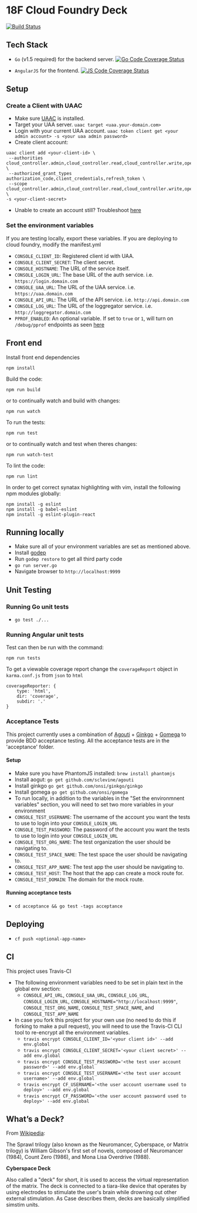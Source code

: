 # 18F Cloud Foundry Deck

[![Build Status](https://travis-ci.org/18F/cf-deck.svg?branch=master)](https://travis-ci.org/18F/cf-deck)


## Tech Stack
- `Go` (v1.5 required) for the backend server. [![Go Code Coverage Status](https://coveralls.io/repos/18F/cf-deck/badge.svg?branch=master&service=github)](https://coveralls.io/github/18F/cf-deck?branch=master)

- `AngularJS` for the frontend. [![JS Code Coverage Status](http://codecov.io/github/18F/cf-deck/coverage.svg?branch=master)](http://codecov.io/github/18F/cf-deck?branch=master)


## Setup
### Create a Client with UAAC
- Make sure [UAAC](https://github.com/cloudfoundry/cf-uaac) is installed.
- Target your UAA server. `uaac target <uaa.your-domain.com>`
- Login with your current UAA account. `uaac token client get <your admin account> -s <your uaa admin password>`
- Create client account:
```
uaac client add <your-client-id> \
 --authorities cloud_controller.admin,cloud_controller.read,cloud_controller.write,openid,scim.read \
 --authorized_grant_types authorization_code,client_credentials,refresh_token \
 --scope cloud_controller.admin,cloud_controller.read,cloud_controller.write,openid,scim.read \
-s <your-client-secret>
```
- Unable to create an account still? Troubleshoot [here](https://docs.cloudfoundry.org/adminguide/uaa-user-management.html#creating-admin-users)

### Set the environment variables
If you are testing locally, export these variables. If you are deploying to cloud foundry, modify the manifest.yml
- `CONSOLE_CLIENT_ID`: Registered client id with UAA.
- `CONSOLE_CLIENT_SECRET`: The client secret.
- `CONSOLE_HOSTNAME`: The URL of the service itself.
- `CONSOLE_LOGIN_URL`: The base URL of the auth service. i.e. `https://login.domain.com`
- `CONSOLE_UAA_URL`: The URL of the UAA service. i.e. `https://uaa.domain.com`
- `CONSOLE_API_URL`: The URL of the API service. i.e. `http://api.domain.com`
- `CONSOLE_LOG_URL`: The URL of the loggregator service. i.e. `http://loggregator.domain.com`
- `PPROF_ENABLED`: An optional variable. If set to `true` or `1`, will turn on `/debug/pprof` endpoints as seen [here](https://golang.org/pkg/net/http/pprof/)

## Front end
Install front end dependencies
```
npm install
```

Build the code:
```
npm run build
```
or to continually watch and build with changes:
```
npm run watch
```

To run the tests:
```
npm run test
```
or to continually watch and test when theres changes:
```
npm run watch-test
```

To lint the code:
```
npm run lint
```

In order to get correct synatax highlighting with vim, install the following
npm modules globally:

```
npm install -g eslint
npm install -g babel-eslint
npm install -g eslint-plugin-react
```

## Running locally
- Make sure all of your environment variables are set as mentioned above.
- Install [godep](https://github.com/tools/godep)
- Run `godep restore` to get all third party code
- `go run server.go`
- Navigate browser to `http://localhost:9999`


## Unit Testing
### Running Go unit tests
- `go test ./...`

### Running Angular unit tests
Test can then be run with the command:
```
npm run tests
```
To get a viewable coverage report change the `coverageReport` object in `karma.conf.js` from `json` to `html`
```
coverageReporter: {
    type: 'html',
    dir: 'coverage',
    subdir: '.'
}
```

### Acceptance Tests
This project currently uses a combination of [Agouti](http://agouti.org/) + [Ginkgo](http://onsi.github.io/ginkgo/) + [Gomega](http://onsi.github.io/gomega/) to provide BDD acceptance testing.
All the acceptance tests are in the 'acceptance' folder.


#### Setup
- Make sure you have PhantomJS installed: `brew install phantomjs`
- Install aogut: `go get github.com/sclevine/agouti`
- Install ginkgo `go get github.com/onsi/ginkgo/ginkgo`
- Install gomega `go get github.com/onsi/gomega`
- To run locally, in addition to the variables in the "Set the environmnent variables" section, you will need to set two more variables in your environment
- `CONSOLE_TEST_USERNAME`: The username of the account you want the tests to use to login into your `CONSOLE_LOGIN_URL`
- `CONSOLE_TEST_PASSWORD`: The password of the account you want the tests to use to login into your `CONSOLE_LOGIN_URL`
- `CONSOLE_TEST_ORG_NAME`: The test organization the user should be navigating to.
- `CONSOLE_TEST_SPACE_NAME`: The test space the user should be navigating to.
- `CONSOLE_TEST_APP_NAME`: The test app the user should be navigating to.
- `CONSOLE_TEST_HOST`: The host that the app can create a mock route for. 
- `CONSOLE_TEST_DOMAIN`: The domain for the mock route.

#### Running acceptance tests
- `cd acceptance && go test -tags acceptance`

## Deploying
- `cf push <optional-app-name>`

## CI
This project uses Travis-CI
- The following environment variables need to be set in plain text in the global env section:
  - `CONSOLE_API_URL`, `CONSOLE_UAA_URL`, `CONSOLE_LOG_URL`, `CONSOLE_LOGIN_URL`, `CONSOLE_HOSTNAME="http://localhost:9999"`, `CONSOLE_TEST_ORG_NAME`, `CONSOLE_TEST_SPACE_NAME`, and `CONSOLE_TEST_APP_NAME`
- In case you fork this project for your own use (no need to do this if forking to make a pull request), you will need to use the Travis-CI CLI tool to re-encrypt all the environment variables.
  - `travis encrypt CONSOLE_CLIENT_ID='<your client id>' --add env.global`
  - `travis encrypt CONSOLE_CLIENT_SECRET='<your client secret>' --add env.global`
  - `travis encrypt CONSOLE_TEST_PASSWORD='<the test user account password>' --add env.global`
  - `travis encrypt CONSOLE_TEST_USERNAME='<the test user account username>' --add env.global`
  - `travis encrypt CF_USERNAME='<the user account username used to deploy>' --add env.global`
  - `travis encrypt CF_PASSWORD='<the user account password used to deploy>' --add env.global`

## What’s a Deck?

From [Wikipedia](https://en.wikipedia.org/wiki/Sprawl_trilogy#Glossary):

The Sprawl trilogy (also known as the Neuromancer, Cyberspace, or Matrix trilogy) is William Gibson's first set of novels, composed of Neuromancer (1984), Count Zero (1986), and Mona Lisa Overdrive (1988).

**Cyberspace Deck** 

Also called a "deck" for short, it is used to access the virtual representation of the matrix. The deck is connected to a tiara-like device that operates by using electrodes to stimulate the user's brain while drowning out other external stimulation. As Case describes them, decks are basically simplified simstim units.
